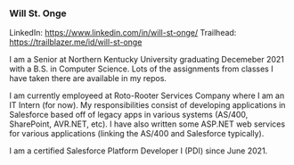 ### Will St. Onge

LinkedIn: https://www.linkedin.com/in/will-st-onge/
Trailhead: https://trailblazer.me/id/will-st-onge

I am a Senior at Northern Kentucky University graduating Decemeber 2021 with a B.S. in Computer Science. Lots of the assignments from classes I have taken there are available in my repos.

I am currently employeed at Roto-Rooter Services Company where I am an IT Intern (for now). My responsibilities consist of developing applications in Salesforce based off of legacy apps in various systems (AS/400, SharePoint, AVR.NET, etc). I have also written some ASP.NET web services for various applications (linking the AS/400 and Salesforce typically).

I am a certified Salesforce Platform Developer I (PDI) since June 2021.
